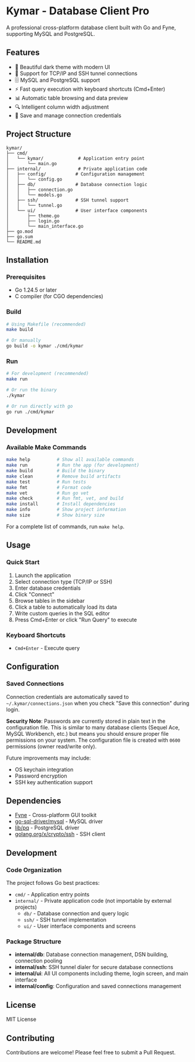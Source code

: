 # Kymar - Database Client Pro

A professional cross-platform database client built with Go and Fyne, supporting MySQL and PostgreSQL.

## Features

- 🎨 Beautiful dark theme with modern UI
- 🔐 Support for TCP/IP and SSH tunnel connections
- 🗄️ MySQL and PostgreSQL support
- ⚡ Fast query execution with keyboard shortcuts (Cmd+Enter)
- 📊 Automatic table browsing and data preview
- 🔍 Intelligent column width adjustment
- 💾 Save and manage connection credentials

## Project Structure

```
kymar/
├── cmd/
│   └── kymar/             # Application entry point
│       └── main.go
├── internal/              # Private application code
│   ├── config/           # Configuration management
│   │   └── config.go
│   ├── db/               # Database connection logic
│   │   ├── connection.go
│   │   └── models.go
│   ├── ssh/              # SSH tunnel support
│   │   └── tunnel.go
│   └── ui/               # User interface components
│       ├── theme.go
│       ├── login.go
│       └── main_interface.go
├── go.mod
├── go.sum
└── README.md
```

## Installation

### Prerequisites

- Go 1.24.5 or later
- C compiler (for CGO dependencies)

### Build

```bash
# Using Makefile (recommended)
make build

# Or manually
go build -o kymar ./cmd/kymar
```

### Run

```bash
# For development (recommended)
make run

# Or run the binary
./kymar

# Or run directly with go
go run ./cmd/kymar
```

## Development

### Available Make Commands

```bash
make help          # Show all available commands
make run           # Run the app (for development)
make build         # Build the binary
make clean         # Remove build artifacts
make test          # Run tests
make fmt           # Format code
make vet           # Run go vet
make check         # Run fmt, vet, and build
make install       # Install dependencies
make info          # Show project information
make size          # Show binary size
```

For a complete list of commands, run `make help`.

## Usage

### Quick Start

1. Launch the application
2. Select connection type (TCP/IP or SSH)
3. Enter database credentials
4. Click "Connect"
5. Browse tables in the sidebar
6. Click a table to automatically load its data
7. Write custom queries in the SQL editor
8. Press Cmd+Enter or click "Run Query" to execute

### Keyboard Shortcuts

- `Cmd+Enter` - Execute query

## Configuration

### Saved Connections

Connection credentials are automatically saved to `~/.kymar/connections.json` when you check "Save this connection" during login.

**Security Note**: Passwords are currently stored in plain text in the configuration file. This is similar to many database clients (Sequel Ace, MySQL Workbench, etc.) but means you should ensure proper file permissions on your system. The configuration file is created with `0600` permissions (owner read/write only).

Future improvements may include:
- OS keychain integration
- Password encryption
- SSH key authentication support

## Dependencies

- [Fyne](https://fyne.io/) - Cross-platform GUI toolkit
- [go-sql-driver/mysql](https://github.com/go-sql-driver/mysql) - MySQL driver
- [lib/pq](https://github.com/lib/pq) - PostgreSQL driver
- [golang.org/x/crypto/ssh](https://pkg.go.dev/golang.org/x/crypto/ssh) - SSH client

## Development

### Code Organization

The project follows Go best practices:

- `cmd/` - Application entry points
- `internal/` - Private application code (not importable by external projects)
  - `db/` - Database connection and query logic
  - `ssh/` - SSH tunnel implementation
  - `ui/` - User interface components and screens

### Package Structure

- **internal/db**: Database connection management, DSN building, connection pooling
- **internal/ssh**: SSH tunnel dialer for secure database connections
- **internal/ui**: All UI components including theme, login screen, and main interface
- **internal/config**: Configuration and saved connections management

## License

MIT License

## Contributing

Contributions are welcome! Please feel free to submit a Pull Request.

